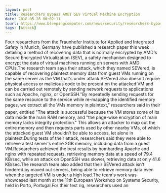 ```yaml
---
layout: post
title: Researchers Bypass AMDs SEV Virtual Machine Encryption
date: 2018-05-26 00:02:11
tourl: https://www.bleepingcomputer.com/news/security/researchers-bypass-amd-s-sev-virtual-machine-encryption/
tags: [Attack]
---
```

Four researchers from the Fraunhofer Institute for Applied and Integrated Safety in Munich, Germany have published a research paper this week detailing a method of recovering data that is normally encrypted by AMD's Secure Encrypted Virtualization (SEV), a safety mechanism designed to encrypt the data of virtual machines running on servers with AMD CPUs.The research team says their attack, which they named SEVered, is capable of recovering plaintext memory data from guest VMs running on the same server as the VM that's under attack.SEVered also doesn't require physical access or malicious code to be present on the attacked VM and can be carried out remotely by sending network requests to applications such as Apache, nginx, or OpenSSH."By repeatedly sending requests for the same resource to the service while re-mapping the identified memory pages, we extract all the VMs memory in plaintext," researchers said in their paper, entitled "The attack is successful because the VM stores some of its data inside the main RAM memory, and "the page-wise encryption of main memory lacks integrity protection." This allows an attacker to map out the entire memory and then requests parts used by other nearby VMs, of which the attacked guest VM shouldn't be able to access, let alone in plaintext.During tests of their attack, researchers said they were able to retrieve a test server's entire 2GB memory, including data from a guest VM.Researchers achieved the best results by bombarding Apache and nginx with repeated requests, retrieving memory data at a speed of 79.4 KB/sec, while an attack on OpenSSH was slower, retrieving data at only 41.6 KB/sec.The research team also added that their SEVered attack isn't hindered by maxed out servers, being able to retrieve memory data even when the targeted VM is under a high load.The team's work was showcased last month at the 11th European Workshop on Systems Security, held in Porto, Portugal.For their test rig, researchers used an 